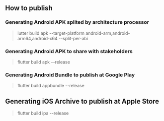 ## How to publish

### Generating Android APK splited by architecture processor

> lutter build apk --target-platform android-arm,android-arm64,android-x64 --split-per-abi

### Generating Android APK to share with stakeholders

> flutter build apk --release

### Generating Android Bundle to publish at Google Play

> flutter build appbundle --release

## Generating iOS Archive to publish at Apple Store

> flutter build ipa --release